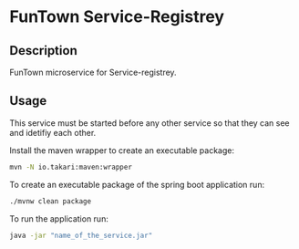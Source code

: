 # FunTown Service-Registrey

## Description

FunTown microservice for Service-registrey.

## Usage
This service must be started before any other service so that they can see and idetifiy each other.

Install the maven wrapper to create an executable package:
```bash
mvn -N io.takari:maven:wrapper
```

To create an executable package of the spring boot application run:

```bash
./mvnw clean package

```

To run the application run:

```bash
java -jar "name_of_the_service.jar"

```
